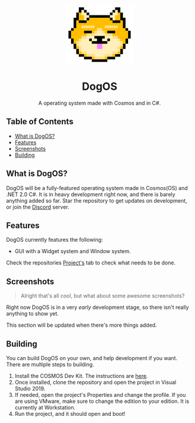 <p align="center">
    <img src="https://raw.githubusercontent.com/DogOSdev/DogOSdev/main/img/Logo_700.png" alt="A shiba inu pixel art dog displaying in a old VGA monitor.">
</p>
<h1 align="center">DogOS</h1>
<p align="center">A operating system made with Cosmos and in C#.</p>

## Table of Contents
- [What is DogOS?](#what-is-dogos)
- [Features](#features)
- [Screenshots](#screenshots)
- [Building](#building)

## What is DogOS?

DogOS will be a fully-featured operating system made in Cosmos(OS) and .NET 2.0 C#. It is in heavy development right now, and there is barely anything added so far. Star the repository to get updates on development, or join the [Discord](https://discord.gg/3N2HPf4bZe) server.

## Features

DogOS currently features the following:
- GUI with a Widget system and Window system.

Check the repositories [Project's](https://github.com/DogOSdev/DogOS/projects) tab to check what needs to be done.

## Screenshots

> Alright that's all cool, but what about some awesome screenshots?

Right now DogOS is in a very *early* development stage, so there isn't really anything to show yet.

This section will be updated when there's more things added.

## Building

You can build DogOS on your own, and help development if you want. There are multiple steps to building.

1. Install the COSMOS Dev Kit. The instructions are [here](https://www.gocosmos.org/docs/install/).
1. Once installed, clone the repository and open the project in Visual Studio 2019.
1. If needed, open the project's Properties and change the profile. If you are using VMware, make sure to change the edition to your edition. It is currently at Workstation.
1. Run the project, and it should open and boot!
